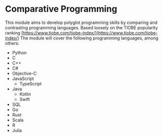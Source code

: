 # Comparative Programming

This module aims to develop polyglot programming skills by comparing and contrasting programming
languages. Based loosely on the TIOBE popularity ranking
[https://www.tiobe.com/tiobe-index/](https://www.tiobe.com/tiobe-index/) The module will cover the
following programming languages, among others:

- Python
- C
- C++
- C#
- Objective-C
- JavaScript
  - TypeScript
- Java
  - Kotlin
  - Swift
- SQL
- Go
- Rust
- Scala
- R
- Julia

